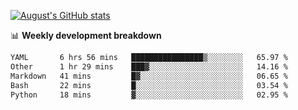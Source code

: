 
[![August's GitHub stats](https://github-readme-stats.vercel.app/api?username=zou-weidong&show_icons=true&theme=radical)](https://github.com/zou-weidong)


📊 **Weekly development breakdown**
<!--START_SECTION:waka-->

```txt
YAML       6 hrs 56 mins   ████████████████▒░░░░░░░░   65.97 %
Other      1 hr 29 mins    ███▓░░░░░░░░░░░░░░░░░░░░░   14.16 %
Markdown   41 mins         █▓░░░░░░░░░░░░░░░░░░░░░░░   06.65 %
Bash       22 mins         █░░░░░░░░░░░░░░░░░░░░░░░░   03.54 %
Python     18 mins         ▓░░░░░░░░░░░░░░░░░░░░░░░░   02.95 %
```

<!--END_SECTION:waka-->

